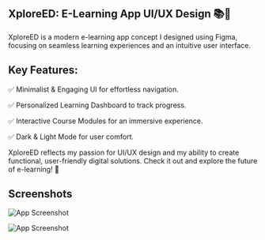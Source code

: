 
## XploreED: E-Learning App UI/UX Design 📚🎨

XploreED is a modern e-learning app concept I designed using Figma, focusing on seamless learning experiences and an intuitive user interface.

## Key Features:

✅ Minimalist & Engaging UI for effortless navigation.

✅ Personalized Learning Dashboard to track progress.

✅ Interactive Course Modules for an immersive experience.

✅ Dark & Light Mode for user comfort.

XploreED reflects my passion for UI/UX design and my ability to create functional, user-friendly digital solutions. Check it out and explore the future of e-learning! 🚀
## Screenshots

![App Screenshot](https://github.com/user-attachments/assets/40e7bdd1-3bf2-4e62-8d1b-a0c81dc8b9c8)


![App Screenshot](https://github.com/user-attachments/assets/236be048-658c-45f6-a891-c8a1cc4b4865)



